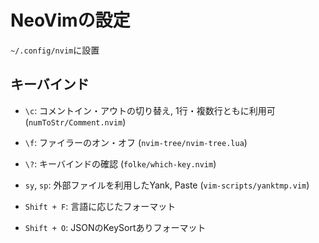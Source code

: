 
# NeoVimの設定

`~/.config/nvim`に設置

## キーバインド

- `\c`: コメントイン・アウトの切り替え, 1行・複数行ともに利用可 (`numToStr/Comment.nvim`)
- `\f`: ファイラーのオン・オフ (`nvim-tree/nvim-tree.lua`)
- `\?`: キーバインドの確認 (`folke/which-key.nvim`)
- `sy`, `sp`: 外部ファイルを利用したYank, Paste (`vim-scripts/yanktmp.vim`)

- `Shift + F`: 言語に応じたフォーマット
- `Shift + O`: JSONのKeySortありフォーマット
